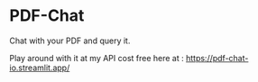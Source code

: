 # PDF-Chat
Chat with your PDF and query it. 


Play around with it at my API cost free here at : https://pdf-chat-io.streamlit.app/
